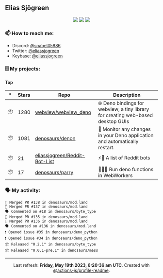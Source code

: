 ## Elias Sjögreen

<p align="center">
  <img src="https://img.shields.io/badge/🎂-dec. 2003-success" />
  <img src="https://img.shields.io/badge/🌎-Stockholm-informational" />
  <img src="https://img.shields.io/badge/👦-He/Him-informational" />
</p>

### 📫 How to reach me:

- Discord: [@snabel#5886](https://discord.com/users/267978757799673866)
- Twitter: [@eliassjogreen](https://twitter.com/eliassjogreen)
- Keybase: [@eliassjogreen](https://keybase.io/eliassjogreen)

### 🗄 My projects:

#### Top
|*|Stars|Repo|Description|
|---|---|---|---|
| 📦 | 1280 | [webview/webview_deno](https://github.com/webview/webview_deno) | 🌐 Deno bindings for webview, a tiny library for creating web-based desktop GUIs |
| 📦 | 1081 | [denosaurs/denon](https://github.com/denosaurs/denon) | 👀 Monitor any changes in your Deno application and automatically restart. |
| 📦 | 21 | [eliassjogreen/Reddit-Bot-List](https://github.com/eliassjogreen/Reddit-Bot-List) | ⚡️🤖 A list of Reddit bots |
| 📦 | 17 | [denosaurs/parry](https://github.com/denosaurs/parry) | 👷🏽‍♂️ Run deno functions in WebWorkers |

### 🗣 My activity:

```
🎉 Merged PR #138 in denosaurs/mod.land
🎉 Merged PR #137 in denosaurs/mod.land
🗣 Commented on #18 in denosaurs/byte_type
🎉 Merged PR #135 in denosaurs/mod.land
🎉 Merged PR #136 in denosaurs/mod.land
🗣 Commented on #136 in denosaurs/mod.land
❗️ Opened issue #35 in denosaurs/deno_python
❗️ Opened issue #34 in denosaurs/deno_python
📦 Released "0.2.1" in denosaurs/byte_type
📦 Released "0.0.1-pre.1" in denosaurs/mess
```

------------
<p align="center">Last refresh: <b>Friday, May 19th 2023, 6:20:36 am UTC</b>. Created with <a href=https://github.com/marketplace/actions/profile-readme>@actions-js/profile-readme</a>.</p>
